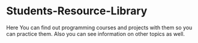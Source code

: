 # Students-Resource-Library
Here You can find out programming courses and projects with them so you can practice them. Also you can see information on other topics as well.

